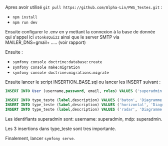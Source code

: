 Apres avoir utilisé `git pull https://github.com/Alpha-Lin/PWS_Testes.git` :
+ `npm install`
+ `npm run dev`

Ensuite configurer le .env en y mettant la connexion à la base de donnée qui s'appel ici `stonksQuizz` ainsi que le server SMTP via MAILER_DNS=gmail+ ..... (voir rapport)

Ensuite :
+ `symfony console doctrine:database:create` 
+ `symfony console make:migration` 
+ `symfony console doctrine:migrations:migrate`

Ensuite lancer le script INSERTION_BASE.sql ou lancer les INSERT suivant : 

```sql
INSERT INTO User (username,password, email, roles) VALUES ('superadmin', 'superadmin', 'changeme@gmail.com', 'ROLE_SUPER_ADMIN');

INSERT INTO type_teste (label,description) VALUES ('baton', 'Diagramme en bâton');
INSERT INTO type_teste (label,description) VALUES ('horizontal', 'Diagramme horizontal');
INSERT INTO type_teste (label,description) VALUES ('radar', 'Diagramme en radar');
```

Les identifiants superadmin sont: username: superadmin, mdp: superadmin. 

Les 3 insertions dans type_teste sont tres importante.

Finalement, lancer `symfony serve`.
